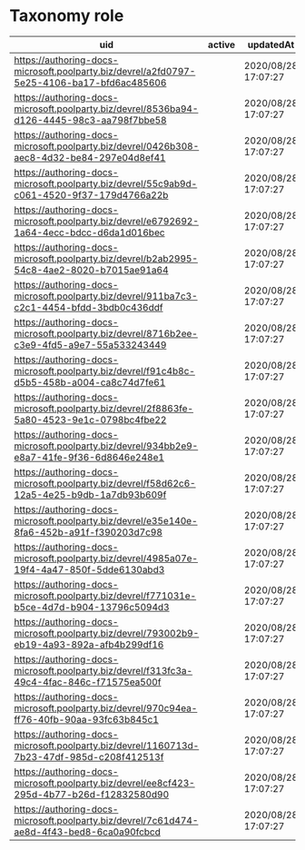 # Taxonomy role

|uid                                                                                       |active|updatedAt          |createdAt          |updatedBy                                               |slug                  |label                 |
|------------------------------------------------------------------------------------------|------|-------------------|-------------------|--------------------------------------------------------|----------------------|----------------------|
|https://authoring-docs-microsoft.poolparty.biz/devrel/a2fd0797-5e25-4106-ba17-bfd6ac485606|      |2020/08/28 17:07:27|2020/08/28 17:07:27|https://microsoft-devrel.poolparty.biz/user/dana.bublitz|technology-manager    |technology manager    |
|https://authoring-docs-microsoft.poolparty.biz/devrel/8536ba94-d126-4445-98c3-aa798f7bbe58|      |2020/08/28 17:07:27|2020/08/28 17:07:27|https://microsoft-devrel.poolparty.biz/user/dana.bublitz|business-owner        |business owner        |
|https://authoring-docs-microsoft.poolparty.biz/devrel/0426b308-aec8-4d32-be84-297e04d8ef41|      |2020/08/28 17:07:27|2020/08/28 17:07:27|https://microsoft-devrel.poolparty.biz/user/dana.bublitz|solutions-architect   |solutions architect   |
|https://authoring-docs-microsoft.poolparty.biz/devrel/55c9ab9d-c061-4520-9f37-179d4766a22b|      |2020/08/28 17:07:27|2020/08/28 17:07:27|https://microsoft-devrel.poolparty.biz/user/dana.bublitz|functional-consultant |functional consultant |
|https://authoring-docs-microsoft.poolparty.biz/devrel/e6792692-1a64-4ecc-bdcc-d6da1d016bec|      |2020/08/28 17:07:27|2020/08/28 17:07:27|https://microsoft-devrel.poolparty.biz/user/dana.bublitz|data-analyst          |data analyst          |
|https://authoring-docs-microsoft.poolparty.biz/devrel/b2ab2995-54c8-4ae2-8020-b7015ae91a64|      |2020/08/28 17:07:27|2020/08/28 17:07:27|https://microsoft-devrel.poolparty.biz/user/dana.bublitz|maker                 |app maker             |
|https://authoring-docs-microsoft.poolparty.biz/devrel/911ba7c3-c2c1-4454-bfdd-3bdb0c436ddf|      |2020/08/28 17:07:27|2020/08/28 17:07:27|https://microsoft-devrel.poolparty.biz/user/dana.bublitz|administrator         |administrator         |
|https://authoring-docs-microsoft.poolparty.biz/devrel/8716b2ee-c3e9-4fd5-a9e7-55a533243449|      |2020/08/28 17:07:27|2020/08/28 17:07:27|https://microsoft-devrel.poolparty.biz/user/dana.bublitz|student               |student               |
|https://authoring-docs-microsoft.poolparty.biz/devrel/f91c4b8c-d5b5-458b-a004-ca8c74d7fe61|      |2020/08/28 17:07:27|2020/08/28 17:07:27|https://microsoft-devrel.poolparty.biz/user/dana.bublitz|database-administrator|database administrator|
|https://authoring-docs-microsoft.poolparty.biz/devrel/2f8863fe-5a80-4523-9e1c-0798bc4fbe22|      |2020/08/28 17:07:27|2020/08/28 17:07:27|https://microsoft-devrel.poolparty.biz/user/dana.bublitz|risk-practitioner     |risk practitioner     |
|https://authoring-docs-microsoft.poolparty.biz/devrel/934bb2e9-e8a7-41fe-9f36-6d8646e248e1|      |2020/08/28 17:07:27|2020/08/28 17:07:27|https://microsoft-devrel.poolparty.biz/user/dana.bublitz|business-user         |business user         |
|https://authoring-docs-microsoft.poolparty.biz/devrel/f58d62c6-12a5-4e25-b9db-1a7db93b609f|      |2020/08/28 17:07:27|2020/08/28 17:07:27|https://microsoft-devrel.poolparty.biz/user/dana.bublitz|ai-engineer           |AI engineer           |
|https://authoring-docs-microsoft.poolparty.biz/devrel/e35e140e-8fa6-452b-a91f-f390203d7c98|      |2020/08/28 17:07:27|2020/08/28 17:07:27|https://microsoft-devrel.poolparty.biz/user/dana.bublitz|privacy-manager       |privacy manager       |
|https://authoring-docs-microsoft.poolparty.biz/devrel/4985a07e-19f4-4a47-850f-5dde6130abd3|      |2020/08/28 17:07:27|2020/08/28 17:07:27|https://microsoft-devrel.poolparty.biz/user/dana.bublitz|auditor               |auditor               |
|https://authoring-docs-microsoft.poolparty.biz/devrel/f771031e-b5ce-4d7d-b904-13796c5094d3|      |2020/08/28 17:07:27|2020/08/28 17:07:27|https://microsoft-devrel.poolparty.biz/user/dana.bublitz|security-engineer     |security engineer     |
|https://authoring-docs-microsoft.poolparty.biz/devrel/793002b9-eb19-4a93-892a-afb4b299df16|      |2020/08/28 17:07:27|2020/08/28 17:07:27|https://microsoft-devrel.poolparty.biz/user/dana.bublitz|ai-edge-engineer      |AI edge engineer      |
|https://authoring-docs-microsoft.poolparty.biz/devrel/f313fc3a-49c4-4fac-846c-f71575ea500f|      |2020/08/28 17:07:27|2020/08/28 17:07:27|https://microsoft-devrel.poolparty.biz/user/dana.bublitz|devops-engineer       |devOps engineer       |
|https://authoring-docs-microsoft.poolparty.biz/devrel/970c94ea-ff76-40fb-90aa-93fc63b845c1|      |2020/08/28 17:07:27|2020/08/28 17:07:27|https://microsoft-devrel.poolparty.biz/user/dana.bublitz|data-scientist        |data scientist        |
|https://authoring-docs-microsoft.poolparty.biz/devrel/1160713d-7b23-47df-985d-c208f412513f|      |2020/08/28 17:07:27|2020/08/28 17:07:27|https://microsoft-devrel.poolparty.biz/user/dana.bublitz|developer             |developer             |
|https://authoring-docs-microsoft.poolparty.biz/devrel/ee8cf423-295d-4b77-b26d-f12832580d90|      |2020/08/28 17:07:27|2020/08/28 17:07:27|https://microsoft-devrel.poolparty.biz/user/dana.bublitz|business-analyst      |business analyst      |
|https://authoring-docs-microsoft.poolparty.biz/devrel/7c61d474-ae8d-4f43-bed8-6ca0a90fcbcd|      |2020/08/28 17:07:27|2020/08/28 17:07:27|https://microsoft-devrel.poolparty.biz/user/dana.bublitz|data-engineer         |data engineer         |
